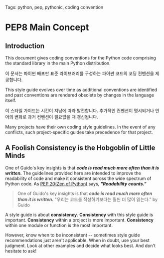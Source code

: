 Tags: python, pep, pythonic, coding convention

# PEP8 Main Concept

## Introduction
This document gives coding conventions for the Python code comprising the standard library in the main Python distribution.

이 문서는 파이썬 배포판 표준 라이브러리를 구성하는 파이썬 코드의 코딩 컨벤션을 제공합니다.

This style guide evolves over time as additional conventions are identified and past conventions are rendered obsolete by changes in the language itself.

이 스타일 가이드는 시간이 지남에 따라 발전합니다. 추가적인 컨벤션이 명시되거나 언어의 변화로 과거 컨벤션이 필요없을 때 갱신됩니다.

Many projects have their own coding style guidelines. In the event of any conflicts, such project-specific guides take precedence for that project.

## A Foolish Consistency is the Hobgoblin of Little Minds
One of Guido's key insights is that ***code is read much more often than it is written.*** The guidelines provided here are intended to improve the readability of code and make it consistent across the wide spectrum of Python code. As [PEP 20(Zen of Python)](https://www.python.org/dev/peps/pep-0020/) says, ***"Readability counts."***

> One of Guido's key insights is that ***code is read much more often than it is written.***
"우리는 코드를 작성하기보다는 훨씬 더 많이 읽는다." by Guido

A style guide is about **consistency**. **Consistency** with this style guide is important. **Consistency** within a project is more important. **Consistency** within one module or function is the most important.

However, know when to be inconsistent -- sometimes style guide recommendations just aren't applicable. When in doubt, use your best judgment. Look at other examples and decide what looks best. And don't hesitate to ask!